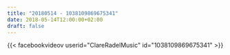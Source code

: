```yaml
---
title: "20180514 - 1038109869675341"
date: 2018-05-14T12:00:00+02:00
draft: false
---
```


{{< facebookvideov userid="ClareRadelMusic" id="1038109869675341" >}}